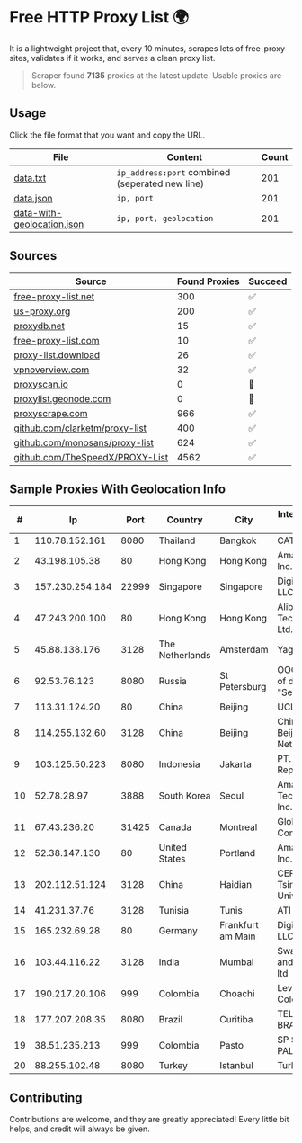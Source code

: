 
# Free HTTP Proxy List 🌍

It is a lightweight project that, every 10 minutes, scrapes lots of free-proxy sites, validates if it works, and serves a clean proxy list.


> Scraper found **7135** proxies at the latest update. Usable proxies are below.

## Usage

Click the file format that you want and copy the URL.


|File|Content|Count|
|----|-------|-----|
|[data.txt](https://raw.githubusercontent.com/themiralay/Proxy-List-World/master/data.txt)|`ip_address:port` combined (seperated new line)|201|
|[data.json](https://raw.githubusercontent.com/themiralay/Proxy-List-World/master/data.json)|`ip, port`|201|
|[data-with-geolocation.json](https://raw.githubusercontent.com/themiralay/Proxy-List-World/master/data-with-geolocation.json)|`ip, port, geolocation`|201|

## Sources

|Source|Found Proxies|Succeed|
|------|-------------|-------|
|[free-proxy-list.net](https://free-proxy-list.net)|300|✅|
|[us-proxy.org](https://www.us-proxy.org)|200|✅|
|[proxydb.net](http://proxydb.net)|15|✅|
|[free-proxy-list.com](https://free-proxy-list.com/?page=&port=&type%5B%5D=http&type%5B%5D=https&up_time=0&search=Search)|10|✅|
|[proxy-list.download](https://www.proxy-list.download/HTTP)|26|✅|
|[vpnoverview.com](https://vpnoverview.com/privacy/anonymous-browsing/free-proxy-servers)|32|✅|
|[proxyscan.io](https://www.proxyscan.io)|0|🚫|
|[proxylist.geonode.com](https://proxylist.geonode.com/api/proxy-list?limit=300&page=1&sort_by=lastChecked&sort_type=desc&protocols=http,https)|0|🚫|
|[proxyscrape.com](https://api.proxyscrape.com/v2/?request=displayproxies&protocol=http&timeout=10000&country=all&ssl=all&anonymity=all)|966|✅|
|[github.com/clarketm/proxy-list](https://raw.githubusercontent.com/clarketm/proxy-list/master/proxy-list-raw.txt)|400|✅|
|[github.com/monosans/proxy-list](https://raw.githubusercontent.com/monosans/proxy-list/main/proxies/http.txt)|624|✅|
|[github.com/TheSpeedX/PROXY-List](https://raw.githubusercontent.com/TheSpeedX/PROXY-List/master/http.txt)|4562|✅|


## Sample Proxies With Geolocation Info

|#|Ip|Port|Country|City|Internet Service Provider|
|-|--|----|-------|----|-------------------------|
|1|110.78.152.161|8080|Thailand|Bangkok|CAT-BB|
|2|43.198.105.38|80|Hong Kong|Hong Kong|Amazon.com, Inc.|
|3|157.230.254.184|22999|Singapore|Singapore|DigitalOcean, LLC|
|4|47.243.200.100|80|Hong Kong|Hong Kong|Alibaba (US) Technology Co., Ltd.|
|5|45.88.138.176|3128|The Netherlands|Amsterdam|Yaglom Labs Ltd|
|6|92.53.76.123|8080|Russia|St Petersburg|OOO "Network of data-centers "Selectel"|
|7|113.31.124.20|80|China|Beijing|UCLOUD|
|8|114.255.132.60|3128|China|Beijing|China Unicom Beijing Province Network|
|9|103.125.50.223|8080|Indonesia|Jakarta|PT. Eka Mas Republik|
|10|52.78.28.97|3888|South Korea|Seoul|Amazon Technologies Inc.|
|11|67.43.236.20|31425|Canada|Montreal|GloboTech Communications|
|12|52.38.147.130|80|United States|Portland|Amazon.com, Inc.|
|13|202.112.51.124|3128|China|Haidian|CERNET2 IX at Tsinghua University|
|14|41.231.37.76|3128|Tunisia|Tunis|ATI - ISP|
|15|165.232.69.28|80|Germany|Frankfurt am Main|DigitalOcean, LLC|
|16|103.44.116.22|3128|India|Mumbai|Swastik Internet and Cables pvt. ltd|
|17|190.217.20.106|999|Colombia|Choachi|Level 3 Colombia S.A|
|18|177.207.208.35|8080|Brazil|Curitiba|TELEFÔNICA BRASIL S.A|
|19|38.51.235.213|999|Colombia|Pasto|SP SISTEMAS PALACIOS LTDA|
|20|88.255.102.48|8080|Turkey|Istanbul|TurkTelekom|



## Contributing

Contributions are welcome, and they are greatly appreciated! Every
little bit helps, and credit will always be given.

